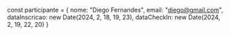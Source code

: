 const participante = {
  nome: "Diego Fernandes",
  email: "diego@gmail.com",
  dataInscricao: new Date(2024, 2, 18, 19, 23),
  dataCheckIn: new Date(2024, 2, 19, 22, 20)
}

